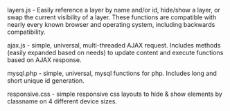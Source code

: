 layers.js - Easily reference a layer by name and/or id, hide/show a layer, or swap the current visibility of a layer. These functions are compatible with nearly every known browser and operating system, including backwards compatibility.

ajax.js - simple, universal, multi-threaded AJAX request. Includes methods (easily expanded based on needs) to update content and execute functions based on AJAX response.

mysql.php - simple, universal, mysql functions for php. Includes long and short unique id generation.

responsive.css - simple responsive css layouts to hide & show elements by classname on 4 different device sizes.
